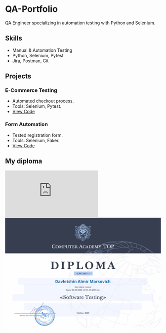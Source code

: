 # QA-Portfolio
QA Engineer specializing in automation testing with Python and Selenium.

## Skills
- Manual & Automation Testing
- Python, Selenium, Pytest
- Jira, Postman, Git

## Projects
### E-Commerce Testing
- Automated checkout process.
- Tools: Selenium, Pytest.
- [View Code](./selenium_test.py)

### Form Automation
- Tested registration form.
- Tools: Selenium, Faker.
- [View Code](./ecommerce-testingteststest_add_to_cart.py)

## My diploma

[![My diploma](https://github.com/borec31/QA-Portfolio/raw/main/diploma.pdf)](https://github.com/borec31/QA-Portfolio/raw/main/diploma.pdf)
![My diploma](https://github.com/borec31/QA-Portfolio/raw/main/diploma.png)
